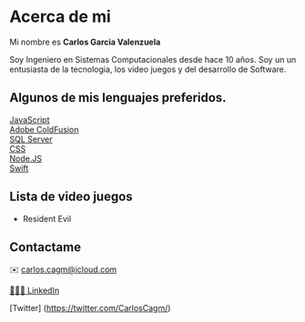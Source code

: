 # Acerca de mi
Mi nombre es **Carlos Garcia Valenzuela**

Soy Ingeniero en Sistemas Computacionales desde hace 10 años.
Soy un un entusiasta de la tecnologia, los video juegos y del desarrollo de Software.

## Algunos de mis lenguajes preferidos.

[JavaScript](JS.md)<br>
[Adobe ColdFusion](ACF.md)<br>
[SQL Server](SQL.md)<br>
[CSS](CSS.md)<br>
[Node.JS](NJS.md)<br>
[Swift](SW.md)

## Lista de video juegos 

- Resident Evil

## Contactame

✉️ carlos.cagm@icloud.com

[👨🏻‍💻 LinkedIn](https://www.linkedin.com/in/isc-cagv/) 

[Twitter] (https://twitter.com/CarlosCagm/)

